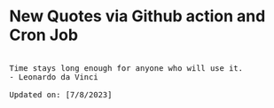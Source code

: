 # New Quotes via Github action and Cron Job

<pre>
<!-- #quote -->
Time stays long enough for anyone who will use it.
- Leonardo da Vinci

Updated on: [7/8/2023]
<!-- #quoteEnd -->
</pre>
